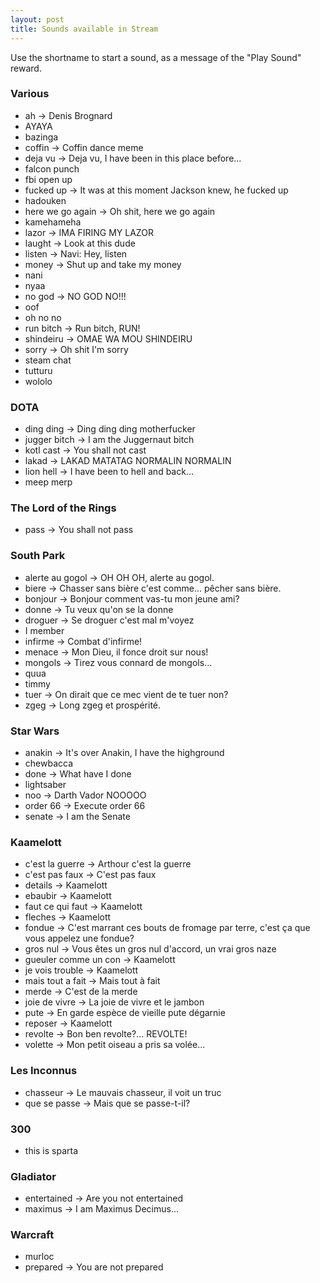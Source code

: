 ```yaml
---
layout: post
title: Sounds available in Stream
---
```

Use the shortname to start a sound, as a message of the "Play Sound" reward.  

### Various  

* ah -> Denis Brognard  
* AYAYA  
* bazinga  
* coffin -> Coffin dance meme  
* deja vu -> Deja vu, I have been in this place before...  
* falcon punch  
* fbi open up  
* fucked up -> It was at this moment Jackson knew, he fucked up  
* hadouken  
* here we go again -> Oh shit, here we go again  
* kamehameha  
* lazor -> IMA FIRING MY LAZOR  
* laught -> Look at this dude  
* listen -> Navi: Hey, listen  
* money -> Shut up and take my money  
* nani  
* nyaa  
* no god -> NO GOD NO!!!  
* oof  
* oh no no  
* run bitch -> Run bitch, RUN!  
* shindeiru -> OMAE WA MOU SHINDEIRU  
* sorry -> Oh shit I'm sorry  
* steam chat  
* tutturu  
* wololo  

### DOTA  
 
* ding ding -> Ding ding ding motherfucker    
* jugger bitch -> I am the Juggernaut bitch  
* kotl cast -> You shall not cast   
* lakad -> LAKAD MATATAG NORMALIN NORMALIN  
* lion hell -> I have been to hell and back...  
* meep merp  

### The Lord of the Rings  

* pass -> You shall not pass  

### South Park  

* alerte au gogol -> OH OH OH, alerte au gogol.  
* biere -> Chasser sans bière c'est comme... pêcher sans bière.  
* bonjour -> Bonjour comment vas-tu mon jeune ami?  
* donne -> Tu veux qu'on se la donne  
* droguer -> Se droguer c'est mal m'voyez  
* I member  
* infirme -> Combat d'infirme!  
* menace -> Mon Dieu, il fonce droit sur nous!  
* mongols -> Tirez vous connard de mongols...  
* quua  
* timmy  
* tuer -> On dirait que ce mec vient de te tuer non?  
* zgeg -> Long zgeg et prospérité.  

### Star Wars  

* anakin -> It's over Anakin, I have the highground  
* chewbacca  
* done -> What have I done  
* lightsaber  
* noo -> Darth Vador NOOOOO  
* order 66 -> Execute order 66  
* senate -> I am the Senate  

### Kaamelott  

* c'est la guerre -> Arthour c'est la guerre  
* c'est pas faux -> C'est pas faux  
* details -> Kaamelott  
* ebaubir -> Kaamelott  
* faut ce qui faut -> Kaamelott  
* fleches -> Kaamelott  
* fondue -> C'est marrant ces bouts de fromage par terre, c'est ça que vous appelez une fondue?  
* gros nul -> Vous êtes un gros nul d'accord, un vrai gros naze  
* gueuler comme un con -> Kaamelott  
* je vois trouble -> Kaamelott  
* mais tout a fait -> Mais tout à fait  
* merde -> C'est de la merde  
* joie de vivre -> La joie de vivre et le jambon  
* pute -> En garde espèce de vieille pute dégarnie  
* reposer -> Kaamelott  
* revolte -> Bon ben revolte?... REVOLTE!  
* volette -> Mon petit oiseau a pris sa volée...  

### Les Inconnus  

* chasseur -> Le mauvais chasseur, il voit un truc  
* que se passe -> Mais que se passe-t-il?  

### 300  

* this is sparta  

### Gladiator  

* entertained -> Are you not entertained  
* maximus -> I am Maximus Decimus...  

### Warcraft  

* murloc  
* prepared -> You are not prepared  
